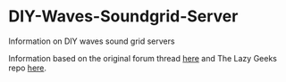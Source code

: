 # DIY-Waves-Soundgrid-Server
Information on DIY waves sound grid servers

Information based on the original forum thread [here](https://gearspace.com/board/music-computers/1311451-diy-waves-soundgrid-server-2020-edition.html) and The Lazy Geeks repo [here](https://github.com/TheLazyGeekGuy/DIY-Waves-Soundgrid-Server).
